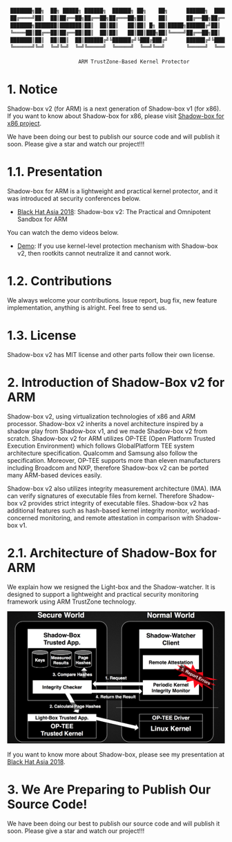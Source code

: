 ```bash      
 ███████╗██╗  ██╗ █████╗ ██████╗  ██████╗ ██╗    ██╗      ██████╗  ██████╗ ██╗  ██╗
 ██╔════╝██║  ██║██╔══██╗██╔══██╗██╔═══██╗██║    ██║      ██╔══██╗██╔═══██╗╚██╗██╔╝
 ███████╗███████║███████║██║  ██║██║   ██║██║ █╗ ██║█████╗██████╔╝██║   ██║ ╚███╔╝ 
 ╚════██║██╔══██║██╔══██║██║  ██║██║   ██║██║███╗██║╚════╝██╔══██╗██║   ██║ ██╔██╗ 
 ███████║██║  ██║██║  ██║██████╔╝╚██████╔╝╚███╔███╔╝      ██████╔╝╚██████╔╝██╔╝ ██╗
 ╚══════╝╚═╝  ╚═╝╚═╝  ╚═╝╚═════╝  ╚═════╝  ╚══╝╚══╝       ╚═════╝  ╚═════╝ ╚═╝  ╚═╝
      
                       ARM TrustZone-Based Kernel Protector
```

# 1. Notice
Shadow-box v2 (for ARM) is a next generation of Shadow-box v1 (for x86). If you want to know about Shadow-box for x86, please visit [Shadow-box for x86 project](https://github.com/kkamagui/shadow-box-for-x86).

We have been doing our best to publish our source code and will publish it soon.
Please give a star and watch our project!!!

# 1.1. Presentation
Shadow-box for ARM is a lightweight and practical kernel protector, and it was introduced at security conferences below.
 - [Black Hat Asia 2018](https://www.blackhat.com/asia-18/briefings.html#shadow-box-v2-the-practical-and-omnipotent-sandbox-for-arm): Shadow-box v2: The Practical and Omnipotent Sandbox for ARM
 
 You can watch the demo videos below.
 - [Demo](https://youtu.be/mhS3ujH6yyA): If you use kernel-level protection mechanism with Shadow-box v2, then rootkits cannot neutralize it and cannot work. 

# 1.2. Contributions
We always welcome your contributions. Issue report, bug fix, new feature implementation, anything is alright. Feel free to send us. 

# 1.3. License
Shadow-box v2 has MIT license and other parts follow their own license.

# 2. Introduction of Shadow-Box v2 for ARM
Shadow-box v2, using virtualization technologies of x86 and ARM processor. Shadow-box v2 inherits a novel architecture inspired by a shadow play from Shadow-box v1, and we made Shadow-box v2 from scratch. Shadow-box v2 for ARM utilizes OP-TEE (Open Platform Trusted Execution Environment) which follows GlobalPlatform TEE system architecture specification. Qualcomm and Samsung also follow the specification. Moreover, OP-TEE supports more than eleven manufacturers including Broadcom and NXP, therefore Shadow-box v2 can be ported many ARM-based devices easily. 

Shadow-box v2 also utilizes integrity measurement architecture (IMA). IMA can verify signatures of executable files from kernel. Therefore Shadow-box v2 provides strict integrity of executable files. Shadow-box v2 has additional features such as hash-based kernel integrity monitor, workload-concerned monitoring, and remote attestation in comparison with Shadow-box v1. 

# 2.1. Architecture of Shadow-Box for ARM
We explain how we resigned the Light-box and the Shadow-watcher. It is designed to support a lightweight and practical security monitoring framework using ARM TrustZone technology.

<center> <img src="document/images/architecture.png" width="600"> </center>

If you want to know more about Shadow-box, please see my presentation at [Black Hat Asia 2018](https://www.blackhat.com/asia-18/briefings.html#shadow-box-v2-the-practical-and-omnipotent-sandbox-for-arm).

# 3. We Are Preparing to Publish Our Source Code!
We have been doing our best to publish our source code and will publish it soon.
Please give a star and watch our project!!!
